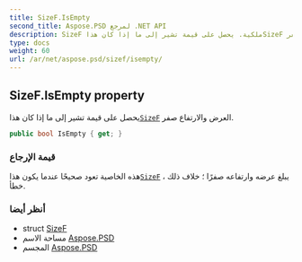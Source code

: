 ```yaml
---
title: SizeF.IsEmpty
second_title: Aspose.PSD لمرجع .NET API
description: SizeF ملكية. يحصل على قيمة تشير إلى ما إذا كان هذاSizeF العرض والارتفاع صفر.
type: docs
weight: 60
url: /ar/net/aspose.psd/sizef/isempty/
---
```

## SizeF.IsEmpty property

يحصل على قيمة تشير إلى ما إذا كان هذا[`SizeF`](../) العرض والارتفاع صفر.

```csharp
public bool IsEmpty { get; }
```

### قيمة الإرجاع

هذه الخاصية تعود صحيحًا عندما يكون هذا[`SizeF`](../) يبلغ عرضه وارتفاعه صفرًا ؛ خلاف ذلك ، خطأ.

### أنظر أيضا

* struct [SizeF](../)
* مساحة الاسم [Aspose.PSD](../../sizef/)
* المجسم [Aspose.PSD](../../../)


